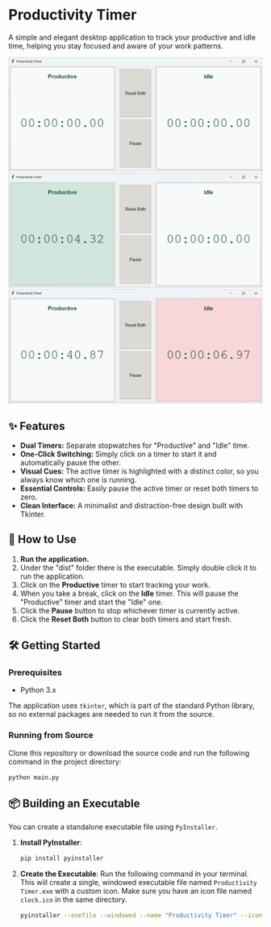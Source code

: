 # Productivity Timer

A simple and elegant desktop application to track your productive and idle time, helping you stay focused and aware of your work patterns.

![Productivity Timer Screenshot](screenshots/basic.png)
![Productivity Timer Screenshot](screenshots/working_1.png)
![Productivity Timer Screenshot](screenshots/working_2.png)

## ✨ Features

- **Dual Timers:** Separate stopwatches for "Productive" and "Idle" time.
- **One-Click Switching:** Simply click on a timer to start it and automatically pause the other.
- **Visual Cues:** The active timer is highlighted with a distinct color, so you always know which one is running.
- **Essential Controls:** Easily pause the active timer or reset both timers to zero.
- **Clean Interface:** A minimalist and distraction-free design built with Tkinter.

## 🚀 How to Use

1.  **Run the application.**
2.  Under the "dist" folder there is the executable. Simply double click it to run the application.
2.  Click on the **Productive** timer to start tracking your work.
3.  When you take a break, click on the **Idle** timer. This will pause the "Productive" timer and start the "Idle" one.
4.  Click the **Pause** button to stop whichever timer is currently active.
5.  Click the **Reset Both** button to clear both timers and start fresh.

## 🛠️ Getting Started

### Prerequisites

- Python 3.x

The application uses `tkinter`, which is part of the standard Python library, so no external packages are needed to run it from the source.

### Running from Source

Clone this repository or download the source code and run the following command in the project directory:

```bash
python main.py
```

## 📦 Building an Executable

You can create a standalone executable file using `PyInstaller`.

1.  **Install PyInstaller**:
    ```bash
    pip install pyinstaller
    ```

2.  **Create the Executable**:
    Run the following command in your terminal. This will create a single, windowed executable file named `Productivity Timer.exe` with a custom icon. Make sure you have an icon file named `clock.ico` in the same directory.

    ```bash
    pyinstaller --onefile --windowed --name "Productivity Timer" --icon=clock.ico main.py
    ```
